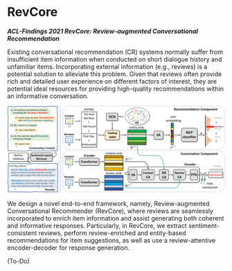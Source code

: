 # RevCore
***ACL-Findings 2021 RevCore: Review-augmented Conversational Recommendation***

Existing conversational recommendation (CR) systems normally suffer from insufficient item information when conducted on short dialogue history and unfamiliar items.
Incorporating external information (e.g., reviews) is a potential solution to alleviate this problem.
Given that reviews often provide rich and detailed user experience on different factors of interest, they are potential ideal resources for providing high-quality recommendations within an informative conversation.

![image](https://github.com/JD-AI-Research-NLP/RevCore/blob/main/method_final_1.png)

We design a novel end-to-end framework, namely, Review-augmented Conversational Recommender (RevCore), where reviews are seamlessly incorporated to enrich item information and assist generating both coherent and informative responses.
Particularly, in RevCore, we extract sentiment-consistent reviews, perform review-enriched and entity-based recommendations for item suggestions, as well as use a review-attentive encoder-decoder for response generation.

(To-Do)
<!-- 哈哈我是多段 注释， 不会在浏览器中显示。
# Environment 
pytorch==1.3.0, torch_geometric==1.3.2

To be honest, most of errors derive from the wrong installation of the two packages

# Notation
The word embedding file **word2vec_redial.npy** can be produced by the following function dataset.prepare_word2vec(), or directly download from the google netdisk https://drive.google.com/file/d/1BzwGgbUBilaEZXAu7e1SlvxSwcAfVe2w/view?usp=sharing, ***Chinese friends need VPN to download this file***.

# Training
This model is trained by two steps, you should run the following code to pre-train the parameters by Mutual Information Maximization and then learn the recommendation task. Based on my experience, it will converge after 3 epochs pre-training and 3 epochs fine-tuning.

```python run.py```

Then you can run the following code to learn the conversation task. Limitted by the small dataset, Transformer model is difficult to coverge, so our model need many of epochs to covergence. Please be patient to train this model.

```python run.py --is_finetune True```

For convenience, our model will report the result on test data automatically after covergence.

# Data
https://drive.google.com/drive/folders/1FudA_Ouv7IkfJ15hA51gcIsCps_FUkAJ?usp=sharing

# Thanks for your citation
```c
@inproceedings{Lu-etal-2021-RevCore,
    title = "RevCore: Review-argmented Conversational Recommendation",
    author = "Lu, Yu  and
    Bao, Junwei and
    Song, Yan  and
    Ma, Zichen  and
    Cui, Shuguang  and
    Wu, Youzheng  and
    He, Xiaodong",
    booktitle = "Findings of the Association for Computational Linguistics: ACL-IJCNLP 2021",
    year = "2021",
}
```
 -->
